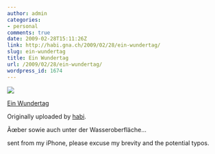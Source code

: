 ```yaml
---
author: admin
categories:
- personal
comments: true
date: 2009-02-28T15:11:26Z
link: http://habi.gna.ch/2009/02/28/ein-wundertag/
slug: ein-wundertag
title: Ein Wundertag
url: /2009/02/28/ein-wundertag/
wordpress_id: 1674
---
```


[![](http://farm4.static.flickr.com/3541/3316565368_8fcf7e4522_m.jpg)](http://www.flickr.com/photos/habi/3316565368/)
   

 
  [Ein Wundertag](http://www.flickr.com/photos/habi/3316565368/)
    

  Originally uploaded by [habi](http://www.flickr.com/people/habi/).
 



Ãœber sowie auch unter der Wasseroberfläche...  

  

sent from my iPhone, please excuse my brevity and the potential typos.
  

